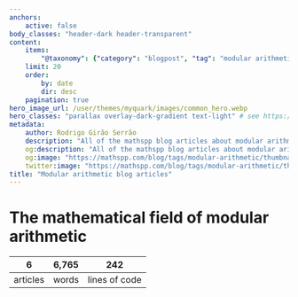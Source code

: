 ```yaml
---
anchors:
    active: false
body_classes: "header-dark header-transparent"
content:
    items:
        "@taxonomy": {"category": "blogpost", "tag": "modular arithmetic"}
    limit: 20
    order:
        by: date
        dir: desc
    pagination: true
hero_image_url: /user/themes/myquark/images/common_hero.webp
hero_classes: "parallax overlay-dark-gradient text-light" # see https://demo.getgrav.org/blog-skeleton/blog/hero-classes
metadata:
    author: Rodrigo Girão Serrão
    description: "All of the mathspp blog articles about modular arithmetic."
    og:description: "All of the mathspp blog articles about modular arithmetic."
    og:image: "https://mathspp.com/blog/tags/modular-arithmetic/thumbnail.webp"
    twitter:image: "https://mathspp.com/blog/tags/modular-arithmetic/thumbnail.webp"
title: "Modular arithmetic blog articles"
---
```



# The mathematical field of modular arithmetic


<table class="stats-table">
    <thead>
        <tr>
            <th style="text-align: center;">6</th>
            <th style="text-align: center;">6,765</th>
            <th style="text-align: center;">242</th>
        </tr>
    </thead>
    <tbody>
        <tr>
            <td style="text-align: center;">articles</td>
            <td style="text-align: center;">words</td>
            <td style="text-align: center;">lines of code</td>
        </tr>
    </tbody>
</table>